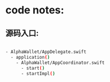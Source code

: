 # code notes:

## 源码入口:

```bash

- AlphaWallet/AppDelegate.swift
  - application()
    - AlphaWallet/AppCoordinator.swift
      - start()
      - startImpl()


```

